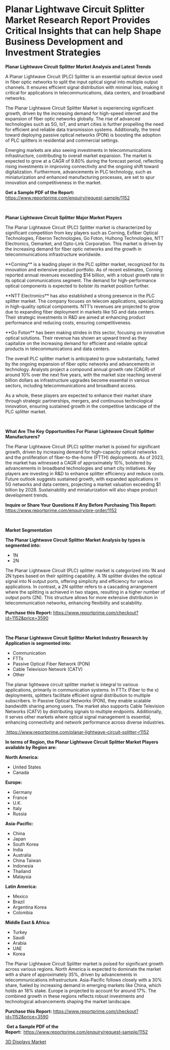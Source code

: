 <p><h1>Planar Lightwave Circuit Splitter Market Research Report Provides Critical Insights that can help Shape Business Development and Investment Strategies</h1></p><p><strong>Planar Lightwave Circuit Splitter Market Analysis and Latest Trends</strong></p>
<p><p>A Planar Lightwave Circuit (PLC) Splitter is an essential optical device used in fiber optic networks to split the input optical signal into multiple output channels. It ensures efficient signal distribution with minimal loss, making it critical for applications in telecommunications, data centers, and broadband networks. </p><p>The Planar Lightwave Circuit Splitter Market is experiencing significant growth, driven by the increasing demand for high-speed internet and the expansion of fiber optic networks globally. The rise of advanced technologies such as 5G, IoT, and smart cities is further propelling the need for efficient and reliable data transmission systems. Additionally, the trend toward deploying passive optical networks (PON) is boosting the adoption of PLC splitters in residential and commercial settings.</p><p>Emerging markets are also seeing investments in telecommunications infrastructure, contributing to overall market expansion. The market is expected to grow at a CAGR of 9.80% during the forecast period, reflecting rising investments in improving connectivity and the ongoing shift toward digitalization. Furthermore, advancements in PLC technology, such as miniaturization and enhanced manufacturing processes, are set to spur innovation and competitiveness in the market.</p></p>
<p><strong>Get a Sample PDF of the Report:&nbsp;</strong> <a href="https://www.reportprime.com/enquiry/request-sample/1152?utm_campaign=3117&utm_medium=2&utm_source=Github&utm_content=ia&utm_term=18032025&utm_id=planar-lightwave-circuit-splitter">https://www.reportprime.com/enquiry/request-sample/1152</a></p>
<p>&nbsp;</p>
<p><strong>Planar Lightwave Circuit Splitter Major Market Players</strong></p>
<p><p>The Planar Lightwave Circuit (PLC) Splitter market is characterized by significant competition from key players such as Corning, Exfiber Optical Technologies, Fiberon Technologies, Go Foton, Huihong Technologies, NTT Electronics, Oemarket, and Opto-Link Corporation. This market is driven by the increasing demand for fiber optic networks and the growth in telecommunications infrastructure worldwide.</p><p>**Corning** is a leading player in the PLC splitter market, recognized for its innovation and extensive product portfolio. As of recent estimates, Corning reported annual revenues exceeding $14 billion, with a robust growth rate in its optical communications segment. The demand for high-performance optical components is expected to bolster its market position further.</p><p>**NTT Electronics** has also established a strong presence in the PLC splitter market. The company focuses on telecom applications, specializing in high-quality optical components. NTT’s revenues are projected to grow due to expanding fiber deployment in markets like 5G and data centers. Their strategic investments in R&D are aimed at enhancing product performance and reducing costs, ensuring competitiveness.</p><p>**Go Foton** has been making strides in this sector, focusing on innovative optical solutions. Their revenue has shown an upward trend as they capitalize on the increasing demand for efficient and reliable optical products in telecommunications and data centers.</p><p>The overall PLC splitter market is anticipated to grow substantially, fueled by the ongoing expansion of fiber optic networks and advancements in technology. Analysts project a compound annual growth rate (CAGR) of around 10% over the next five years, with the market size reaching several billion dollars as infrastructure upgrades become essential in various sectors, including telecommunications and broadband access. </p><p>As a whole, these players are expected to enhance their market share through strategic partnerships, mergers, and continuous technological innovation, ensuring sustained growth in the competitive landscape of the PLC splitter market.</p></p>
<p>&nbsp;</p>
<p><strong>What Are The Key Opportunities For Planar Lightwave Circuit Splitter Manufacturers?</strong></p>
<p><p>The Planar Lightwave Circuit (PLC) splitter market is poised for significant growth, driven by increasing demand for high-capacity optical networks and the proliferation of fiber-to-the-home (FTTH) deployments. As of 2023, the market has witnessed a CAGR of approximately 10%, bolstered by advancements in broadband technologies and smart city initiatives. Key players are investing in R&D to enhance splitter efficiency and reduce costs. Future outlook suggests sustained growth, with expanded applications in 5G networks and data centers, projecting a market valuation exceeding $1 billion by 2028. Sustainability and miniaturization will also shape product development trends.</p></p>
<p><strong>Inquire or Share Your Questions If Any Before Purchasing This Report:</strong> <a href="https://www.reportprime.com/enquiry/pre-order/1152?utm_campaign=3117&utm_medium=2&utm_source=Github&utm_content=ia&utm_term=18032025&utm_id=planar-lightwave-circuit-splitter">https://www.reportprime.com/enquiry/pre-order/1152</a></p>
<p>&nbsp;</p>
<p><strong>Market Segmentation</strong></p>
<p><strong>The Planar Lightwave Circuit Splitter Market Analysis by types is segmented into:</strong></p>
<p><ul><li>1N</li><li>2N</li></ul></p>
<p><p>The Planar Lightwave Circuit (PLC) splitter market is categorized into 1N and 2N types based on their splitting capability. A 1N splitter divides the optical signal into N output ports, offering simplicity and efficiency for various applications. In contrast, a 2N splitter refers to a cascading arrangement where the splitting is achieved in two stages, resulting in a higher number of output ports (2N). This structure allows for more extensive distribution in telecommunication networks, enhancing flexibility and scalability.</p></p>
<p><strong>Purchase this Report:&nbsp;</strong><a href="https://www.reportprime.com/checkout?id=1152&price=3590&utm_campaign=3117&utm_medium=2&utm_source=Github&utm_content=ia&utm_term=18032025&utm_id=planar-lightwave-circuit-splitter">https://www.reportprime.com/checkout?id=1152&price=3590</a></p>
<p>&nbsp;</p>
<p><strong>The Planar Lightwave Circuit Splitter Market Industry Research by Application is segmented into:</strong></p>
<p><ul><li>Communication</li><li>FTTx</li><li>Passive Optical Fiber Network (PON)</li><li>Cable Television Network (CATV)</li><li>Other</li></ul></p>
<p><p>The planar lightwave circuit splitter market is integral to various applications, primarily in communication systems. In FTTx (Fiber to the x) deployments, splitters facilitate efficient signal distribution to multiple subscribers. In Passive Optical Networks (PON), they enable scalable bandwidth sharing among users. The market also supports Cable Television Networks (CATV) by distributing signals to multiple endpoints. Additionally, it serves other markets where optical signal management is essential, enhancing connectivity and network performance across diverse industries.</p></p>
<p><a href="https://www.reportprime.com/planar-lightwave-circuit-splitter-r1152?utm_campaign=3117&utm_medium=2&utm_source=Github&utm_content=ia&utm_term=18032025&utm_id=planar-lightwave-circuit-splitter">&nbsp;https://www.reportprime.com/planar-lightwave-circuit-splitter-r1152</a></p>
<p><strong>In terms of Region, the Planar Lightwave Circuit Splitter Market Players available by Region are:</strong></p>
<p>
    <p> <strong> North America: </strong>
        <ul>
            <li>United States</li>
            <li>Canada</li>
        </ul>
        </p> 
    <p> <strong> Europe: </strong>
        <ul>
            <li>Germany</li>
            <li>France</li>
            <li>U.K.</li>
            <li>Italy</li>
            <li>Russia</li>
        </ul>
        </p> 
    <p> <strong> Asia-Pacific: </strong>
        <ul>
            <li>China</li>
            <li>Japan</li>
            <li>South Korea</li>
            <li>India</li>
            <li>Australia</li>
            <li>China Taiwan</li>
            <li>Indonesia</li>
            <li>Thailand</li>
            <li>Malaysia</li>
        </ul>
        </p> 
    <p> <strong> Latin America: </strong>
        <ul>
            <li>Mexico</li>
            <li>Brazil</li>
            <li>Argentina Korea</li>
            <li>Colombia</li>
        </ul>
        </p> 
    <p> <strong> Middle East & Africa: </strong>
        <ul>
            <li>Turkey</li>
            <li>Saudi</li>
            <li>Arabia</li>
            <li>UAE</li>
            <li>Korea</li>
        </ul>
    </p>
    </p>
<p><p>The Planar Lightwave Circuit Splitter market is poised for significant growth across various regions. North America is expected to dominate the market with a share of approximately 35%, driven by advancements in telecommunications infrastructure. Asia-Pacific follows closely with a 30% share, fueled by increasing demand in emerging markets like China, which holds an 18% stake. Europe is projected to account for around 17%. The combined growth in these regions reflects robust investments and technological advancements shaping the market landscape.</p></p>
<p><strong>Purchase this Report: </strong><a href="https://www.reportprime.com/checkout?id=1152&price=3590&utm_campaign=3117&utm_medium=2&utm_source=Github&utm_content=ia&utm_term=18032025&utm_id=planar-lightwave-circuit-splitter">https://www.reportprime.com/checkout?id=1152&price=3590</a></p>
<p>&nbsp;<strong>Get a Sample PDF of the Report:&nbsp;&nbsp;</strong><a href="https://www.reportprime.com/enquiry/request-sample/1152?utm_campaign=3117&utm_medium=2&utm_source=Github&utm_content=ia&utm_term=18032025&utm_id=planar-lightwave-circuit-splitter">https://www.reportprime.com/enquiry/request-sample/1152</a></p>
<p><strong></strong></p>
<p><p><a href="https://github.com/carylgrinko/Market-Research-Report-List-1/blob/main/3d-displays-market.md?utm_campaign=3117&utm_medium=2&utm_source=Github&utm_content=ia&utm_term=18032025&utm_id=planar-lightwave-circuit-splitter">3D Displays Market</a></p></p>